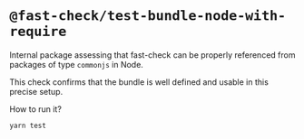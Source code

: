 # `@fast-check/test-bundle-node-with-require`

Internal package assessing that fast-check can be properly referenced from packages of type `commonjs` in Node.

This check confirms that the bundle is well defined and usable in this precise setup.

How to run it?

```sh
yarn test
```
